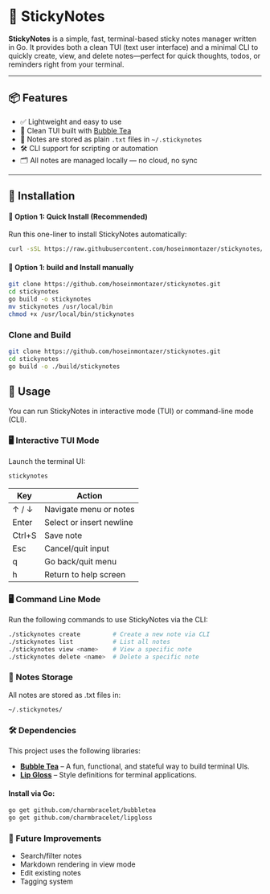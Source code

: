 # 📝 StickyNotes

**StickyNotes** is a simple, fast, terminal-based sticky notes manager written in Go. It provides both a clean TUI (text user interface) and a minimal CLI to quickly create, view, and delete notes—perfect for quick thoughts, todos, or reminders right from your terminal.

---

## 📦 Features

- ✅ Lightweight and easy to use
- 🧠 Clean TUI built with [Bubble Tea](https://github.com/charmbracelet/bubbletea)
- 💾 Notes are stored as plain `.txt` files in `~/.stickynotes`
- 🛠 CLI support for scripting or automation
- 🗂 All notes are managed locally — no cloud, no sync

---

## 🚀 Installation
#### 🔧 Option 1: Quick Install (Recommended)

Run this one-liner to install StickyNotes automatically:

```bash
curl -sSL https://raw.githubusercontent.com/hoseinmontazer/stickynotes/main/install.sh | bash
```
#### 🔧 Option 1: build and Install manually
```bash
git clone https://github.com/hoseinmontazer/stickynotes.git
cd stickynotes
go build -o stickynotes
mv stickynotes /usr/local/bin
chmod +x /usr/local/bin/stickynotes
```
### Clone and Build

```bash
git clone https://github.com/hoseinmontazer/stickynotes.git
cd stickynotes
go build -o ./build/stickynotes
```

## 📖 Usage

You can run StickyNotes in interactive mode (TUI) or command-line mode (CLI).

### 🖥️ Interactive TUI Mode

Launch the terminal UI:

```bash
stickynotes
```

| Key        | Action                    |
|------------|---------------------------|
| ↑ / ↓      | Navigate menu or notes    |
| Enter      | Select or insert newline  |
| Ctrl+S     | Save note                 |
| Esc        | Cancel/quit input         |
| q          | Go back/quit menu         |
| h          | Return to help screen     |

### 🖥️ Command Line Mode

Run the following commands to use StickyNotes via the CLI:

```bash
./stickynotes create         # Create a new note via CLI
./stickynotes list           # List all notes
./stickynotes view <name>    # View a specific note
./stickynotes delete <name>  # Delete a specific note
```


### 📂 Notes Storage
All notes are stored as .txt files in:
```
~/.stickynotes/
```

### 🛠️ Dependencies
This project uses the following libraries:

- [**Bubble Tea**](https://github.com/charmbracelet/bubbletea) – A fun, functional, and stateful way to build terminal UIs.
- [**Lip Gloss**](https://github.com/charmbracelet/lipgloss) – Style definitions for terminal applications.
#### Install via Go:

```bash
go get github.com/charmbracelet/bubbletea
go get github.com/charmbracelet/lipgloss
```
### 🧠 Future Improvements
- Search/filter notes
- Markdown rendering in view mode
- Edit existing notes
- Tagging system


